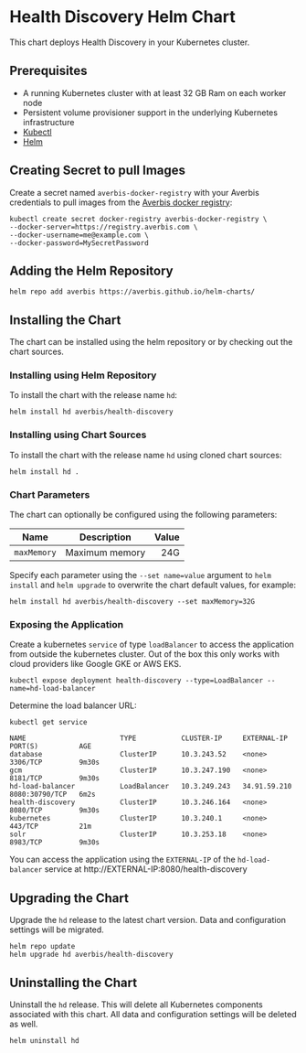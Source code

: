# Health Discovery Helm Chart

This chart deploys Health Discovery in your Kubernetes cluster.

## Prerequisites

- A running Kubernetes cluster with at least 32 GB Ram on each worker node
- Persistent volume provisioner support in the underlying Kubernetes infrastructure
- [Kubectl](https://kubernetes.io/docs/tasks/tools/)
- [Helm](https://helm.sh/docs/intro/install/)

## Creating Secret to pull Images

Create a secret named `averbis-docker-registry` with your Averbis credentials to pull images from the [Averbis docker registry](https://registry.averbis.com):

```
kubectl create secret docker-registry averbis-docker-registry \
--docker-server=https://registry.averbis.com \
--docker-username=me@example.com \
--docker-password=MySecretPassword
```

## Adding the Helm Repository
```
helm repo add averbis https://averbis.github.io/helm-charts/
```

## Installing the Chart

The chart can be installed using the helm repository or by checking out the chart sources.

### Installing using Helm Repository
To install the chart with the release name `hd`:
```
helm install hd averbis/health-discovery
```
### Installing using Chart Sources
To install the chart with the release name `hd` using cloned chart sources:
```
helm install hd .
```

### Chart Parameters
The chart can optionally be configured using the following parameters:

| Name        | Description   | Value         |
| ------------|:-------------:| -------------:|
| `maxMemory` | Maximum memory| 24G           |


Specify each parameter using the `--set name=value` argument to `helm install` and `helm upgrade`  to overwrite the chart default values, for example:

```
helm install hd averbis/health-discovery --set maxMemory=32G
```

### Exposing the Application
Create a kubernetes `service` of type `loadBalancer` to access the application from outside the kubernetes cluster. Out of the box this only works
with cloud providers like Google GKE or AWS EKS.

```
kubectl expose deployment health-discovery --type=LoadBalancer --name=hd-load-balancer
```

Determine the load balancer URL:
```
kubectl get service

NAME                       TYPE           CLUSTER-IP     EXTERNAL-IP    PORT(S)          AGE
database                   ClusterIP      10.3.243.52    <none>         3306/TCP         9m30s
gcm                        ClusterIP      10.3.247.190   <none>         8181/TCP         9m30s
hd-load-balancer           LoadBalancer   10.3.249.243   34.91.59.210   8080:30790/TCP   6m2s
health-discovery           ClusterIP      10.3.246.164   <none>         8080/TCP         9m30s
kubernetes                 ClusterIP      10.3.240.1     <none>         443/TCP          21m
solr                       ClusterIP      10.3.253.18    <none>         8983/TCP         9m30s
```

You can access the application using the `EXTERNAL-IP` of the `hd-load-balancer` service at http://EXTERNAL-IP:8080/health-discovery


## Upgrading the Chart
Upgrade the `hd` release to the latest chart version. Data and configuration settings will be migrated.
```
helm repo update
helm upgrade hd averbis/health-discovery
```

## Uninstalling the Chart
Uninstall the `hd` release. This will delete all Kubernetes components associated with this chart. All data and configuration settings will be deleted as well.

```
helm uninstall hd
```
